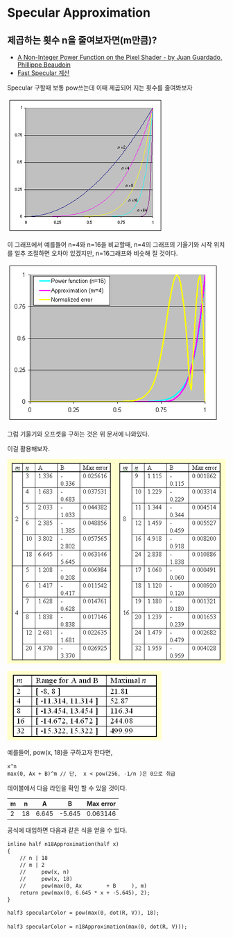 # Specular Approximation

## 제곱하는 횟수 n을 줄여보자면(m만큼)?

- [A Non-Integer Power Function on the Pixel Shader - by Juan Guardado, Phillippe Beaudoin](https://www.gamasutra.com/view/feature/131381/a_noninteger_power_function_on_.php?page=2)
- [Fast Specular 계산](https://gamedevforever.com/36)

Specular 구할때 보통 pow쓰는데 이때 제곱되어 지는 횟수를 줄여봐보자

![./powgraph.gif](./res/powgraph.gif)

이 그래프에서 예를들어 n=4와 n=16을 비교할때, n=4의 그래프의 기울기와 시작 위치를 얼추 조절하면 오차야 있겠지만, n=16그래프와 비슷해 질 것이다.

![./n4n16gif](./res/n4n16.gif)

그럼 기울기와 오프셋을 구하는 것은 위 문서에 나와있다.

이걸 활용해보자.

![./powtable1.gif](./res/powtable1.gif)

![./powtable2.gif](./res/powtable2.gif)

예를들어, pow(x, 18)을 구하고자 한다면,

``` txt
x^n 
max(0, Ax + B)^m // 단,  x < pow(256, -1/n )은 0으로 취급
```

테이블에서 다음 라인을 확인 할 수 있을 것이다.

| m | n  | A     | B      | Max error |
|---|----|-------|--------|-----------|
| 2 | 18 | 6.645 | -5.645 | 0.063146  |

공식에 대입하면 다음과 같은 식을 얻을 수 있다.

``` hlsl
inline half n18Approximation(half x)
{
    // n | 18
    // m | 2
    //     pow(x, n)
    //     pow(x, 18)
    //     pow(max(0, Ax        + B     ), m)
    return pow(max(0, 6.645 * x + -5.645), 2);
}
```

``` hlsl
half3 specularColor = pow(max(0, dot(R, V)), 18);

half3 specularColor = n18Approximation(max(0, dot(R, V)));
```